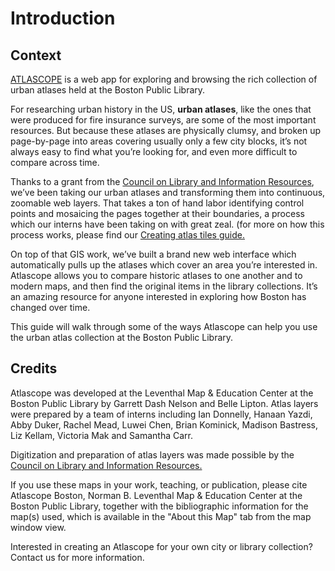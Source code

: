 # Introduction

## Context

[ATLASCOPE](https://atlascope.leventhalmap.org/ "ATLASCOPE") is a web app for exploring and browsing the rich collection of urban atlases held at the Boston Public Library.

For researching urban history in the US, **urban atlases**, like the ones that were produced for fire insurance surveys, are some of the most important resources. But because these atlases are physically clumsy, and broken up page-by-page into areas covering usually only a few city blocks, it’s not always easy to find what you’re looking for, and even more difficult to compare across time.

Thanks to a grant from the [Council on Library and Information Resources](https://www.clir.org/ "CLIR"), we’ve been taking our urban atlases and transforming them into continuous, zoomable web layers. That takes a ton of hand labor identifying control points and mosaicing the pages together at their boundaries, a process which our interns have been taking on with great zeal. (for more on how this process works, please find our [Creating atlas tiles guide.](https://geoservices.leventhalmap.org/docs/#/atlascope/creating/introduction "Creating atlas tiles guides")

On top of that GIS work, we’ve built a brand new web interface which automatically pulls up the atlases which cover an area you’re interested in. Atlascope allows you to compare historic atlases to one another and to modern maps, and then find the original items in the library collections. It’s an amazing resource for anyone interested in exploring how Boston has changed over time.

This guide will walk through some of the ways Atlascope can help you use the urban atlas collection at the Boston Public Library.


## Credits

Atlascope was developed at the Leventhal Map & Education Center at the Boston Public Library by Garrett Dash Nelson and Belle Lipton. Atlas layers were prepared by a team of interns including Ian Donnelly, Hanaan Yazdi, Abby Duker, Rachel Mead, Luwei Chen, Brian Kominick, Madison Bastress, Liz Kellam, Victoria Mak and Samantha Carr.

Digitization and preparation of atlas layers was made possible by the [Council on Library and Information Resources.](https://www.clir.org/ "CLIR")

If you use these maps in your work, teaching, or publication, please cite Atlascope Boston, Norman B. Leventhal Map & Education Center at the Boston Public Library, together with the bibliographic information for the map(s) used, which is available in the "About this Map" tab from the map window view.

Interested in creating an Atlascope for your own city or library collection? Contact us for more information.
